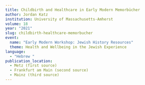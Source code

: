 ```yaml
---
title: Childbirth and Healthcare in Early Modern Memorbücher
author: Jordan Katz
institution: University of Massachusetts-Amherst
volume: 18
year: "2021"
slug: childbirth-healthcare-memorbucher
event:
  name: "Early Modern Workshop: Jewish History Resources"
  theme: Health and Wellbeing in the Jewish Experience
language:
  - "Hebrew "
publication_location:
  - Metz (first source)
  - Frankfurt am Main (second source)
  - Mainz (third source)
---
```

